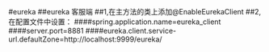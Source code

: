 #eureka
 ##eureka 客服端
 ##1,在主方法的类上添加@EnableEurekaClient
 ##2,在配置文件中设置：
 ####spring.application.name=eureka_client
 ####server.port=8881
 ####eureka.client.service-url.defaultZone=http://localhost:9999/eureka/